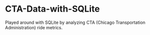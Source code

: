 # CTA-Data-with-SQLite

Played around with SQLite by analyzing CTA (Chicago Transportation Administration) ride metrics. 
